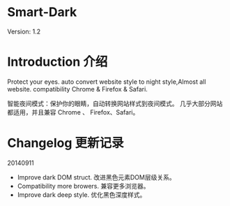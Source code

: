 Smart-Dark
==========

Version: 1.2


Introduction 介绍
==========
Protect your eyes. 
auto convert website style to night style,Almost all website.
compatibility Chrome & Firefox & Safari.

智能夜间模式：保护你的眼睛，自动转换网站样式到夜间模式。
几乎大部分网站都适用，并且兼容 Chrome 、 Firefox、Safari。



Changelog 更新记录
==========
20140911
- Improve dark DOM struct. 改进黑色元素DOM层级关系。
- Compatibility more browers. 兼容更多浏览器。
- Improve dark deep style.  优化黑色深度样式。
